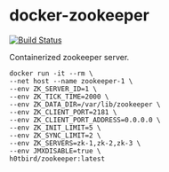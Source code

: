 # docker-zookeeper

[![Build Status](https://travis-ci.org/h0tbird/docker-zookeeper.svg?branch=master)](https://travis-ci.org/h0tbird/docker-zookeeper)

Containerized zookeeper server.

```
docker run -it --rm \
--net host --name zookeeper-1 \
--env ZK_SERVER_ID=1 \
--env ZK_TICK_TIME=2000 \
--env ZK_DATA_DIR=/var/lib/zookeeper \
--env ZK_CLIENT_PORT=2181 \
--env ZK_CLIENT_PORT_ADDRESS=0.0.0.0 \
--env ZK_INIT_LIMIT=5 \
--env ZK_SYNC_LIMIT=2 \
--env ZK_SERVERS=zk-1,zk-2,zk-3 \
--env JMXDISABLE=true \
h0tbird/zookeeper:latest
```
